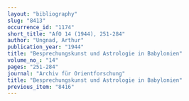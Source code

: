 ```yaml
---
layout: "bibliography"
slug: "8413"
occurrence_id: "1174"
short_title: "AfO 14 (1944), 251-284"
author: "Ungnad, Arthur"
publication_year: "1944"
title: "Besprechungskunst und Astrologie in Babylonien"
volume_no_: "14"
pages: "251-284"
journal: "Archiv für Orientforschung"
title: "Besprechungskunst und Astrologie in Babylonien"
previous_item: "8416"
---
```

